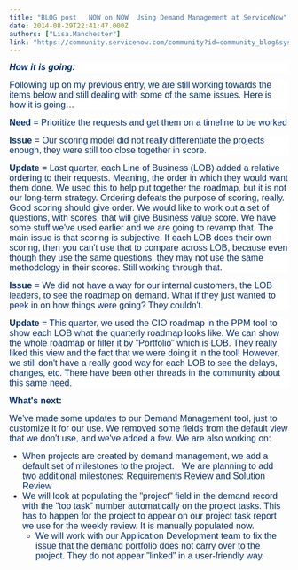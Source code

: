 ```yaml
---
title: "BLOG post   NOW on NOW  Using Demand Management at ServiceNow"
date: 2014-08-29T22:41:47.000Z
authors: ["Lisa.Manchester"]
link: "https://community.servicenow.com/community?id=community_blog&sys_id=38ad62a9dbd0dbc01dcaf3231f961939"
---
```

<p style="background: white;"><span style="font-size: 12pt;"><strong><em style=": ; color: #042e6d; font-family: arial, helvetica, sans-serif;">How it is going:</em></strong></span></p><p style="background: white;"><span style="font-family: arial, helvetica, sans-serif; color: #042e6d; font-size: 12pt;">Following up on my previous entry, we are still working towards the items below and still dealing with some of the same issues. Here is how it is going…</span></p><p style="background: white;"><span style="font-family: arial, helvetica, sans-serif; color: #042e6d; font-size: 12pt;"> </span></p><p style="background: white;"><span style="font-family: arial, helvetica, sans-serif; color: #042e6d; font-size: 12pt;"><strong>Need</strong> = Prioritize the requests and get them on a timeline to be worked</span></p><p style="background: white;"><span style="font-family: arial, helvetica, sans-serif; color: #042e6d; font-size: 12pt;"><strong>Issue</strong> = Our scoring model did not really differentiate the projects enough, they were still too close together in score.</span></p><p style="background: white;"><span style="font-family: arial, helvetica, sans-serif; color: #042e6d; font-size: 12pt;"><strong>Update</strong> = Last quarter, each Line of Business (LOB) added a relative ordering to their requests. Meaning, the order in which they would want them done. We used this to help put together the roadmap, but it is not our long-term strategy. Ordering defeats the purpose of scoring, really. Good scoring should give order. We would like to work out a set of questions, with scores, that will give Business value score. We have some stuff we've used earlier and we are going to revamp that. The main issue is that scoring is subjective. If each LOB does their own scoring, then you can't use that to compare across LOB, because even though they use the same questions, they may not use the same methodology in their scores. Still working through that. </span></p><p></p><p style="background: white;"><span style="font-family: arial, helvetica, sans-serif; color: #042e6d; font-size: 12pt;"><strong>Issue</strong> = We did not have a way for our internal customers, the LOB leaders, to see the roadmap on demand. What if they just wanted to peek in on how things were going? They couldn't.</span></p><p style="background: white;"><span style="font-family: arial, helvetica, sans-serif; color: #042e6d; font-size: 12pt;"><strong>Update</strong> = This quarter, we used the CIO roadmap in the PPM tool to show each LOB what the quarterly roadmap looks like. We can show the whole roadmap or filter it by "Portfolio" which is LOB. They really liked this view and the fact that we were doing it in the tool! However, we still don't have a really good way for each LOB to see the delays, changes, etc. There have been other threads in the community about this same need. </span></p><p></p><p><span style="font-family: arial, helvetica, sans-serif; font-size: 12pt;"><strong style="color: #042e6d;">What's next:</strong></span></p><p><span style="font-family: arial, helvetica, sans-serif; color: #042e6d; font-size: 12pt;">We've made some updates to our Demand Management tool, just to customize it for our use. We removed some fields from the default view that we don't use, and we've added a few. We are also working on:</span></p><ul style="list-style-type: disc;"><li><span style="font-family: arial, helvetica, sans-serif; color: #042e6d; font-size: 12pt;">When projects are created by demand management, we add a default set of milestones to the project.   We are planning to add two additional milestones: Requirements Review and Solution Review</span></li><li><span style="font-family: arial, helvetica, sans-serif; color: #042e6d; font-size: 12pt;">We will look at populating the "project" field in the demand record with the "top task" number automatically on the project tasks. This has to happen for the project to appear on our project task report we use for the weekly review. It is manually populated now.</span><ul style="list-style-type: circle;"><li><span style="color: #042e6d; font-size: 12pt; font-family: arial, helvetica, sans-serif;">We will work with our Application Development team to fix the issue that the demand portfolio does not carry over to the project. They do not appear "linked" in a user-friendly way. </span></li></ul></li></ul>